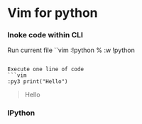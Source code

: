 # Vim for python

### Inoke code within CLI

Run current file
``vim
:!python %
:w !python
```

Execute one line of code
```vim
:py3 print("Hello")
```
> Hello

### IPython
